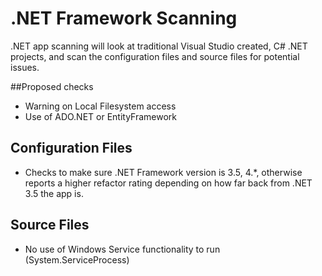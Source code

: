 # .NET Framework Scanning
.NET app scanning will look at traditional Visual Studio created, C# .NET projects, and scan the configuration files and source files for potential issues.

##Proposed checks
* Warning on Local Filesystem access
* Use of ADO.NET or EntityFramework

## Configuration Files
* Checks to make sure .NET Framework version is 3.5, 4.*, otherwise reports a higher refactor rating depending on how far back from .NET 3.5 the app is.

## Source Files
* No use of Windows Service functionality to run (System.ServiceProcess)
